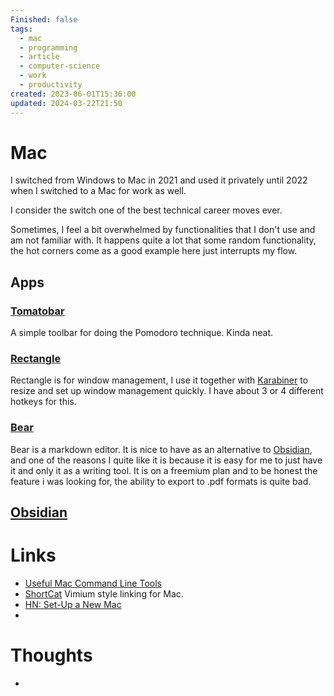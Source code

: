 ```yaml
---
Finished: false
tags:
  - mac
  - programming
  - article
  - computer-science
  - work
  - productivity
created: 2023-06-01T15:36:00
updated: 2024-03-22T21:50
---
```


# Mac
I switched from Windows to Mac in 2021 and used it privately until 2022 when I switched to a Mac for work as well. 

I consider the switch one of the best technical career moves ever. 

Sometimes, I feel a bit overwhelmed by functionalities that I don't use and am not familiar with.  It happens quite a lot that some random functionality, the hot corners come as a good example here just interrupts my flow. 


## Apps

### [Tomatobar](https://github.com/ivoronin/TomatoBar)

A simple toolbar for doing the Pomodoro technique. Kinda neat. 

### [Rectangle](https://rectangleapp.com/)
Rectangle is for window management, I use it together with [Karabiner](Karabiner.md) to resize and set up window management quickly. I have about 3 or 4 different hotkeys for this. 

### [Bear](https://bear.app/)
Bear is a markdown editor. 
It is nice to have as an alternative to [Obsidian](Obsidian.md), and one of the reasons I quite like it is because it is easy for me to just have it and only it as a writing tool. It is on a freemium plan and to be honest the feature i was looking for, the ability to export to .pdf formats is quite bad. 


## [Obsidian](../Obsidian/Obsidian.md)


# Links
- [Useful Mac Command Line Tools](https://saurabhs.org/advanced-macos-commands)
- [ShortCat](https://shortcat.app/download) Vimium style linking for Mac.
- [HN: Set-Up a New Mac](https://news.ycombinator.com/item?id=39163708)
- 

# Thoughts 
- 


 